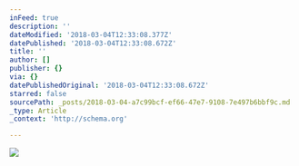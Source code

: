 ```yaml
---
inFeed: true
description: ''
dateModified: '2018-03-04T12:33:08.377Z'
datePublished: '2018-03-04T12:33:08.672Z'
title: ''
author: []
publisher: {}
via: {}
datePublishedOriginal: '2018-03-04T12:33:08.672Z'
starred: false
sourcePath: _posts/2018-03-04-a7c99bcf-ef66-47e7-9108-7e497b6bbf9c.md
_type: Article
_context: 'http://schema.org'

---
```

<article style=""><img src="https://the-grid-user-content.s3-us-west-2.amazonaws.com/2b89b713-9b78-4a91-8d1a-002213aa8c37.jpg" /></article>